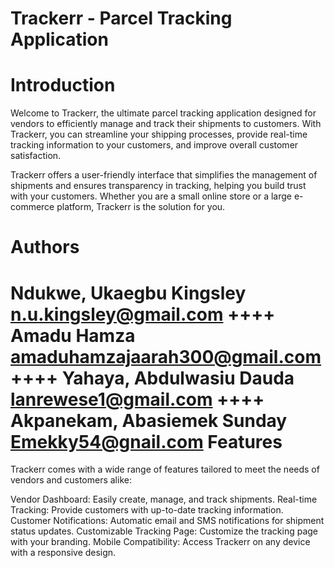 Trackerr - Parcel Tracking Application
========================================

Introduction
=============

Welcome to Trackerr, the ultimate parcel tracking application designed for vendors to efficiently manage and track their shipments to customers. With Trackerr, you can streamline your shipping processes, provide real-time tracking information to your customers, and improve overall customer satisfaction.

Trackerr offers a user-friendly interface that simplifies the management of shipments and ensures transparency in tracking, helping you build trust with your customers. Whether you are a small online store or a large e-commerce platform, Trackerr is the solution for you.

Authors
========
Ndukwe, Ukaegbu Kingsley <n.u.kingsley@gmail.com>
++++
Amadu Hamza <amaduhamzajaarah300@gmail.com>
++++
Yahaya, Abdulwasiu Dauda <lanrewese1@gmail.com>
++++
Akpanekam, Abasiemek Sunday <Emekky54@gnail.com>
Features
=========

Trackerr comes with a wide range of features tailored to meet the needs of vendors and customers alike:

Vendor Dashboard: Easily create, manage, and track shipments.
Real-time Tracking: Provide customers with up-to-date tracking information.
Customer Notifications: Automatic email and SMS notifications for shipment status updates.
Customizable Tracking Page: Customize the tracking page with your branding.
Mobile Compatibility: Access Trackerr on any device with a responsive design.
